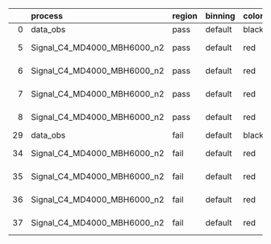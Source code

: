 |    | process                     | region   | binning   | color   | process_type   |   scale | variation   | source_filename                                                      | source_histname    | alias                       | title     |   combine_idx |     lnN |   shapes | syst_type   | direction   | variation_alias   |
|---:|:----------------------------|:---------|:----------|:--------|:---------------|--------:|:------------|:---------------------------------------------------------------------|:-------------------|:----------------------------|:----------|--------------:|--------:|---------:|:------------|:------------|:------------------|
|  0 | data_obs                    | pass     | default   | black   | DATA           |       1 | nominal     | ./histograms_for_2DAlphabet_v18//BH_Data.root                        | hpass              | Data                        | Data      |           nan | nan     |      nan | nan         | nan         | nan               |
|  5 | Signal_C4_MD4000_MBH6000_n2 | pass     | default   | red     | SIGNAL         |       1 | lumi        | ./histograms_for_2DAlphabet_v18//BH_Signal_C4_MD4000_MBH6000_n2.root | hpass              | Signal_C4_MD4000_MBH6000_n2 | BH signal |           nan |   1.016 |      nan | lnN         | nan         | nan               |
|  6 | Signal_C4_MD4000_MBH6000_n2 | pass     | default   | red     | SIGNAL         |       1 | SVM         | ./histograms_for_2DAlphabet_v18//BH_Signal_C4_MD4000_MBH6000_n2.root | hpass_SVMsyst_up   | Signal_C4_MD4000_MBH6000_n2 | BH signal |           nan | nan     |        1 | shapes      | Up          | SVMsyst           |
|  7 | Signal_C4_MD4000_MBH6000_n2 | pass     | default   | red     | SIGNAL         |       1 | SVM         | ./histograms_for_2DAlphabet_v18//BH_Signal_C4_MD4000_MBH6000_n2.root | hpass_SVMsyst_down | Signal_C4_MD4000_MBH6000_n2 | BH signal |           nan | nan     |        1 | shapes      | Down        | SVMsyst           |
|  8 | Signal_C4_MD4000_MBH6000_n2 | pass     | default   | red     | SIGNAL         |       1 | nominal     | ./histograms_for_2DAlphabet_v18//BH_Signal_C4_MD4000_MBH6000_n2.root | hpass              | Signal_C4_MD4000_MBH6000_n2 | BH signal |           nan | nan     |      nan | nan         | nan         | nan               |
| 29 | data_obs                    | fail     | default   | black   | DATA           |       1 | nominal     | ./histograms_for_2DAlphabet_v18//BH_Data.root                        | hfail              | Data                        | Data      |           nan | nan     |      nan | nan         | nan         | nan               |
| 34 | Signal_C4_MD4000_MBH6000_n2 | fail     | default   | red     | SIGNAL         |       1 | lumi        | ./histograms_for_2DAlphabet_v18//BH_Signal_C4_MD4000_MBH6000_n2.root | hfail              | Signal_C4_MD4000_MBH6000_n2 | BH signal |           nan |   1.016 |      nan | lnN         | nan         | nan               |
| 35 | Signal_C4_MD4000_MBH6000_n2 | fail     | default   | red     | SIGNAL         |       1 | SVM         | ./histograms_for_2DAlphabet_v18//BH_Signal_C4_MD4000_MBH6000_n2.root | hfail_SVMsyst_up   | Signal_C4_MD4000_MBH6000_n2 | BH signal |           nan | nan     |        1 | shapes      | Up          | SVMsyst           |
| 36 | Signal_C4_MD4000_MBH6000_n2 | fail     | default   | red     | SIGNAL         |       1 | SVM         | ./histograms_for_2DAlphabet_v18//BH_Signal_C4_MD4000_MBH6000_n2.root | hfail_SVMsyst_down | Signal_C4_MD4000_MBH6000_n2 | BH signal |           nan | nan     |        1 | shapes      | Down        | SVMsyst           |
| 37 | Signal_C4_MD4000_MBH6000_n2 | fail     | default   | red     | SIGNAL         |       1 | nominal     | ./histograms_for_2DAlphabet_v18//BH_Signal_C4_MD4000_MBH6000_n2.root | hfail              | Signal_C4_MD4000_MBH6000_n2 | BH signal |           nan | nan     |      nan | nan         | nan         | nan               |